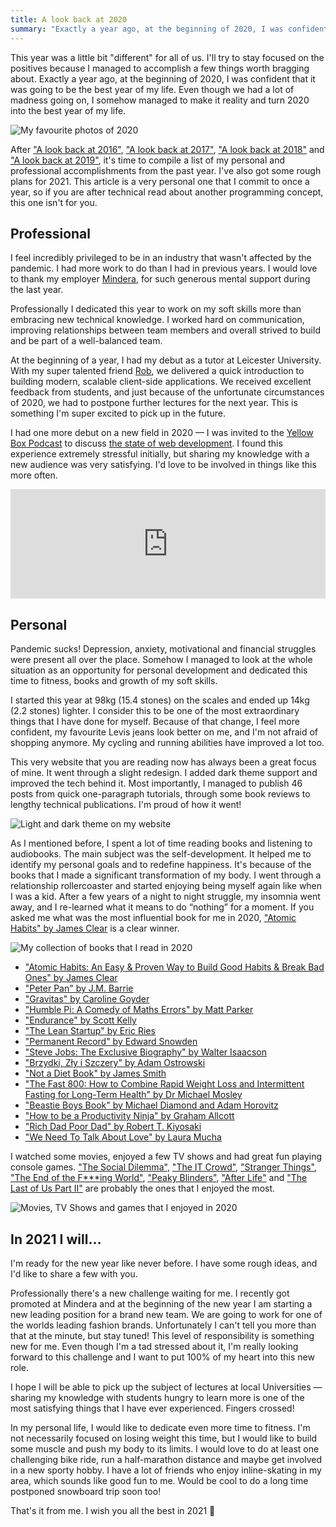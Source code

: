 ```yaml
---
title: A look back at 2020
summary: "Exactly a year ago, at the beginning of 2020, I was confident that it was going to be the best year of my life. Even though we had a lot of madness going on, I somehow managed to make it reality and turn 2020 into the best year of my life."
---
```


This year was a little bit "different" for all of us. I'll try to stay focused on the positives because I managed to accomplish a few things worth bragging about. Exactly a year ago, at the beginning of 2020, I was confident that it was going to be the best year of my life. Even though we had a lot of madness going on, I somehow managed to make it reality and turn 2020 into the best year of my life.

![My favourite photos of 2020](2020-12-29-1.jpg)

After ["A look back at 2016"](/a-look-back-at-2016/), ["A look back at 2017"](/a-look-back-at-2017/), ["A look back at 2018"](/a-look-back-at-2018/) and ["A look back at 2019"](/a-look-back-at-2019/), it's time to compile a list of my personal and professional accomplishments from the past year. I've also got some rough plans for 2021. This article is a very personal one that I commit to once a year, so if you are after technical read about another programming concept, this one isn't for you.

## Professional

I feel incredibly privileged to be in an industry that wasn't affected by the pandemic. I had more work to do than I had in previous years. I would love to thank my employer [Mindera](https://mindera.com), for such generous mental support during the last year.

Professionally I dedicated this year to work on my soft skills more than embracing new technical knowledge. I worked hard on communication, improving relationships between team members and overall strived to build and be part of a well-balanced team.

At the beginning of a year, I had my debut as a tutor at Leicester University. With my super talented friend [Rob](https://twitter.com/heymynameisrob), we delivered a quick introduction to building modern, scalable client-side applications. We received excellent feedback from students, and just because of the unfortunate circumstances of 2020, we had to postpone further lectures for the next year. This is something I'm super excited to pick up in the future.

I had one more debut on a new field in 2020 — I was invited to the [Yellow Box Podcast](https://podcasts.apple.com/gb/podcast/mindera-yellow-box/id1515227462) to discuss [the state of web development](https://podcasts.apple.com/gb/podcast/10-the-state-of-web-development-with-pawel-grzybek/id1515227462?i=1000483984483). I found this experience extremely stressful initially, but sharing my knowledge with a new audience was very satisfying. I'd love to be involved in things like this more often.

<iframe allow="autoplay *; encrypted-media *; fullscreen *" frameborder="0" height="175" style="width:100%;max-width:660px;overflow:hidden;background:transparent;" sandbox="allow-forms allow-popups allow-same-origin allow-scripts allow-storage-access-by-user-activation allow-top-navigation-by-user-activation" src="https://embed.podcasts.apple.com/gb/podcast/10-the-state-of-web-development-with-pawel-grzybek/id1515227462?i=1000483984483"></iframe>

## Personal

Pandemic sucks! Depression, anxiety, motivational and financial struggles were present all over the place. Somehow I managed to look at the whole situation as an opportunity for personal development and dedicated this time to fitness, books and growth of my soft skills.

I started this year at 98kg (15.4 stones) on the scales and ended up 14kg (2.2 stones) lighter. I consider this to be one of the most extraordinary things that I have done for myself. Because of that change, I feel more confident, my favourite Levis jeans look better on me, and I'm not afraid of shopping anymore. My cycling and running abilities have improved a lot too.

This very website that you are reading now has always been a great focus of mine. It went through a slight redesign. I added dark theme support and improved the tech behind it. Most importantly, I managed to publish 46 posts from quick one-paragraph tutorials, through some book reviews to lengthy technical publications. I'm proud of how it went!

![Light and dark theme on my website](2020-12-29-2.jpg)

As I mentioned before, I spent a lot of time reading books and listening to audiobooks. The main subject was the self-development. It helped me to identify my personal goals and to redefine happiness. It's because of the books that I made a significant transformation of my body. I went through a relationship rollercoaster and started enjoying being myself again like when I was a kid. After a few years of a night to night struggle, my insomnia went away, and I re-learned what it means to do “nothing” for a moment. If you asked me what was the most influential book for me in 2020, ["Atomic Habits" by James Clear](/book-review-atomic-habits-an-easy-proven-way-to-build-good-habits-break-bad-ones-by-james-clear/)  is a clear winner.

![My collection of books that I read in 2020](2020-12-29-3.jpg)

- ["Atomic Habits: An Easy & Proven Way to Build Good Habits & Break Bad Ones" by James Clear](/book-review-atomic-habits-an-easy-proven-way-to-build-good-habits-break-bad-ones-by-james-clear/)
- ["Peter Pan" by J.M. Barrie](/book-review-peter-pan/)
- ["Gravitas" by Caroline Goyder](/book-review-gravitas-by-caroline-goyder/)
- ["Humble Pi: A Comedy of Maths Errors" by Matt Parker](/book-review-humble-pi-a-comedy-of-maths-errors-by-matt-parker/)
- ["Endurance" by Scott Kelly](/book-review-endurance-by-scott-kelly/)
- ["The Lean Startup" by Eric Ries](/book-review-the-lean-startup-by-eric-ries/)
- ["Permanent Record" by Edward Snowden](/book-review-permanent-record-by-edward-snowden/)
- ["Steve Jobs: The Exclusive Biography" by Walter Isaacson](/book-review-steve-jobs-the-exclusive-biography-by-walter-isaacson/)
- ["Brzydki, Zły i Szczery" by Adam Ostrowski](/book-review-brzydki-zly-i-szczery-by-adam-ostrowski/)
- ["Not a Diet Book" by James Smith](/book-review-not-a-diet-book-by-james-smith/)
- ["The Fast 800: How to Combine Rapid Weight Loss and Intermittent Fasting for Long-Term Health" by Dr Michael Mosley](/book-review-the-fast-800-how-to-combine-rapid-weight-loss-and-intermittent-fasting-for-long-term-health-by-dr-michael-mosley/)
- ["Beastie Boys Book" by Michael Diamond and Adam Horovitz](/book-review-beastie-boys-book-by-michael-diamond-and-adam-horovitz/)
- ["How to be a Productivity Ninja" by Graham Allcott](/book-review-how-to-be-a-productivity-ninja-by-graham-allcott/)
- ["Rich Dad Poor Dad" by Robert T. Kiyosaki](/book-review-rich-dad-poor-dad-by-robert-t-kiyosaki/)
- ["We Need To Talk About Love" by Laura Mucha](/book-review-we-need-to-talk-about-love-by-laura-mucha/)

I watched some movies, enjoyed a few TV shows and had great fun playing console games. ["The Social Dilemma"](https://www.imdb.com/title/tt11464826/), ["The IT Crowd"](https://www.imdb.com/title/tt0487831/), ["Stranger Things"](https://www.imdb.com/title/tt4574334/), ["The End of the F***ing World"](https://www.imdb.com/title/tt6257970/), ["Peaky Blinders"](https://www.imdb.com/title/tt2442560), ["After Life"](https://www.imdb.com/title/tt8398600/) and ["The Last of Us Part II"](https://www.metacritic.com/game/playstation-4/the-last-of-us-part-ii) are probably the ones that I enjoyed the most.

![Movies, TV Shows and games that I enjoyed in 2020](2020-12-29-4.jpg)

## In 2021 I will…

I'm ready for the new year like never before. I have some rough ideas, and I'd like to share a few with you.

Professionally there's a new challenge waiting for me. I recently got promoted at Mindera and at the beginning of the new year I am starting a new leading position for a brand new team. We are going to work for one of the worlds leading fashion brands. Unfortunately I can't tell you more than that at the minute, but stay tuned! This level of responsibility is something new for me. Even though I'm a tad stressed about it, I'm really looking forward to this challenge and I want to put 100% of my heart into this new role.

I hope I will be able to pick up the subject of lectures at local Universities — sharing my knowledge with students hungry to learn more is one of the most satisfying things that I have ever experienced. Fingers crossed!

In my personal life, I would like to dedicate even more time to fitness. I'm not necessarily focused on losing weight this time, but I would like to build some muscle and push my body to its limits. I would love to do at least one challenging bike ride, run a half-marathon distance and maybe get involved in a new sporty hobby. I have a lot of friends who enjoy inline-skating in my area, which sounds like good fun to me. Would be cool to do a long time postponed snowboard trip soon too!

That's it from me. I wish you all the best in 2021 👋
